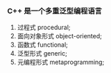 ### C++ 是一个多重泛型编程语言
1. 过程式       procedural;
2. 面向对象形式 object-oriented;
3. 函数式       functional;
4. 泛型形式     generic;
5. 元编程形式   metaprogramming;